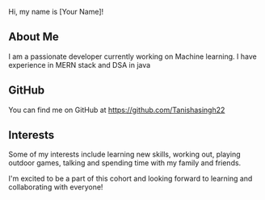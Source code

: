 Hi, my name is [Your Name]!

## About Me
I am a passionate developer currently working on Machine learning. I have experience in MERN stack and DSA in java

## GitHub
You can find me on GitHub at https://github.com/Tanishasingh22

## Interests
Some of my interests include learning new skills, working out, playing outdoor games, talking and spending time with my family and friends.

I'm excited to be a part of this cohort and looking forward to learning and collaborating with everyone!
